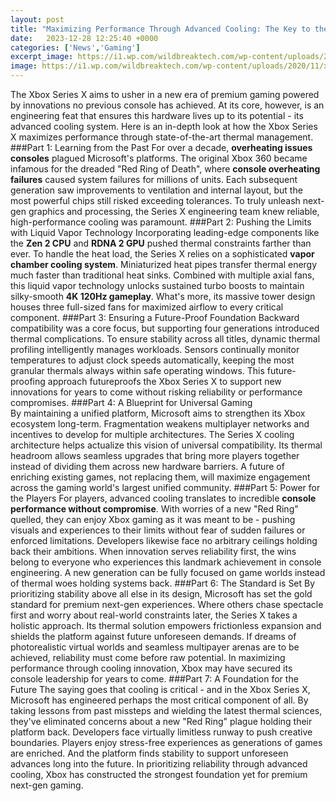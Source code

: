```yaml
---
layout: post
title: "Maximizing Performance Through Advanced Cooling: The Key to the Xbox Series X's Powerful Next-Gen Experience"
date:   2023-12-28 12:25:40 +0000
categories: ['News','Gaming']
excerpt_image: https://i1.wp.com/wildbreaktech.com/wp-content/uploads/2020/11/xboxgamcon01.png?resize=1024%2C1024&amp;ssl=1
image: https://i1.wp.com/wildbreaktech.com/wp-content/uploads/2020/11/xboxgamcon01.png?resize=1024%2C1024&amp;ssl=1
---
```


The Xbox Series X aims to usher in a new era of premium gaming powered by innovations no previous console has achieved. At its core, however, is an engineering feat that ensures this hardware lives up to its potential - its advanced cooling system. Here is an in-depth look at how the Xbox Series X maximizes performance through state-of-the-art thermal management.
###Part 1: Learning from the Past 
For over a decade, **overheating issues consoles** plagued Microsoft's platforms. The original Xbox 360 became infamous for the dreaded "Red Ring of Death", where **console overheating failures** caused system failures for millions of units. Each subsequent generation saw improvements to ventilation and internal layout, but the most powerful chips still risked exceeding tolerances. To truly unleash next-gen graphics and processing, the Series X engineering team knew reliable, high-performance cooling was paramount.
###Part 2: Pushing the Limits with Liquid Vapor Technology
Incorporating leading-edge components like the **Zen 2 CPU** and **RDNA 2 GPU** pushed thermal constraints farther than ever. To handle the heat load, the Series X relies on a sophisticated **vapor chamber cooling system**. Miniaturized heat pipes transfer thermal energy much faster than traditional heat sinks. Combined with multiple axial fans, this liquid vapor technology unlocks sustained turbo boosts to maintain silky-smooth **4K 120Hz gameplay**. What's more, its massive tower design houses three full-sized fans for maximized airflow to every critical component.
###Part 3: Ensuring a Future-Proof Foundation 
Backward compatibility was a core focus, but supporting four generations introduced thermal complications. To ensure stability across all titles, dynamic thermal profiling intelligently manages workloads. Sensors continually monitor temperatures to adjust clock speeds automatically, keeping the most granular thermals always within safe operating windows. This future-proofing approach futureproofs the Xbox Series X to support new innovations for years to come without risking reliability or performance compromises. 
###Part 4: A Blueprint for Universal Gaming   
By maintaining a unified platform, Microsoft aims to strengthen its Xbox ecosystem long-term. Fragmentation weakens multiplayer networks and incentives to develop for multiple architectures. The Series X cooling architecture helps actualize this vision of universal compatibility. Its thermal headroom allows seamless upgrades that bring more players together instead of dividing them across new hardware barriers. A future of enriching existing games, not replacing them, will maximize engagement across the gaming world's largest unified community.
###Part 5: Power for the Players
For players, advanced cooling translates to incredible **console performance without compromise**. With worries of a new "Red Ring" quelled, they can enjoy Xbox gaming as it was meant to be - pushing visuals and experiences to their limits without fear of sudden failures or enforced limitations. Developers likewise face no arbitrary ceilings holding back their ambitions. When innovation serves reliability first, the wins belong to everyone who experiences this landmark achievement in console engineering. A new generation can be fully focused on game worlds instead of thermal woes holding systems back.
###Part 6: The Standard is Set 
By prioritizing stability above all else in its design, Microsoft has set the gold standard for premium next-gen experiences. Where others chase spectacle first and worry about real-world constraints later, the Series X takes a holistic approach. Its thermal solution empowers frictionless expansion and shields the platform against future unforeseen demands. If dreams of photorealistic virtual worlds and seamless multipayer arenas are to be achieved, reliability must come before raw potential. In maximizing performance through cooling innovation, Xbox may have secured its console leadership for years to come.
###Part 7: A Foundation for the Future 
The saying goes that cooling is critical - and in the Xbox Series X, Microsoft has engineered perhaps the most critical component of all. By taking lessons from past missteps and wielding the latest thermal sciences, they've eliminated concerns about a new "Red Ring" plague holding their platform back. Developers face virtually limitless runway to push creative boundaries. Players enjoy stress-free experiences as generations of games are enriched. And the platform finds stability to support unforeseen advances long into the future. In prioritizing reliability through advanced cooling, Xbox has constructed the strongest foundation yet for premium next-gen gaming.
